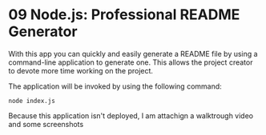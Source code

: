 # 09 Node.js: Professional README Generator

With this app you can quickly and easily generate a README file by using a command-line application to generate one. This allows the project creator to devote more time working on the project.

The application will be invoked by using the following command:

```
node index.js
```

Because this application isn't deployed, I am attachign a walktrough video and some screenshots

